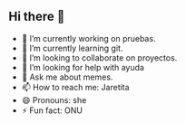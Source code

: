 ## Hi there 👋

- 🔭 I’m currently working on pruebas.
- 🌱 I’m currently learning git.
- 👯 I’m looking to collaborate on proyectos.
- 🤔 I’m looking for help with ayuda
- 💬 Ask me about memes.
- 📫 How to reach me: Jaretita
- 😄 Pronouns: she
- ⚡ Fun fact: ONU 

